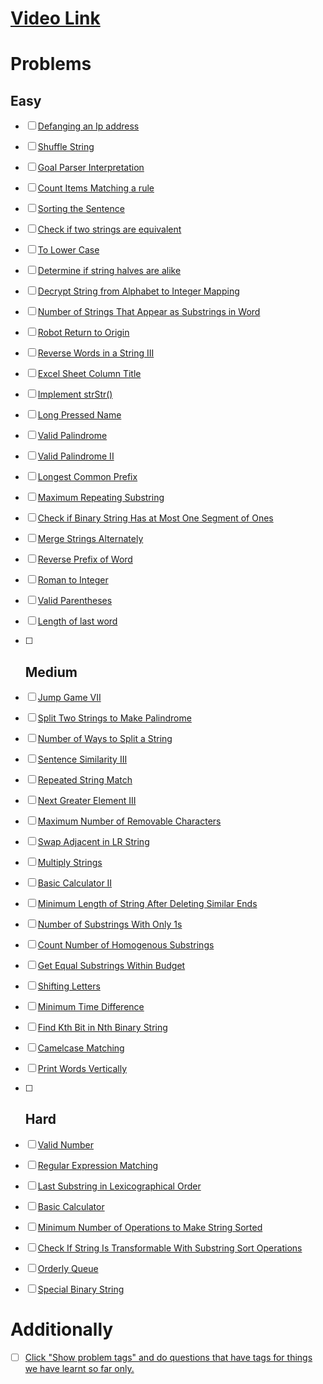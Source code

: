 # [Video Link](https://youtu.be/zL1DPZ0Ovlo)

# Problems

## Easy

-[ ] [Defanging an Ip address](https://leetcode.com/problems/defanging-an-ip-address/)
-[ ] [Shuffle String](https://leetcode.com/problems/shuffle-string/)
-[ ] [Goal Parser Interpretation](https://leetcode.com/problems/goal-parser-interpretation/)
-[ ] [Count Items Matching a rule](https://leetcode.com/problems/count-items-matching-a-rule/)
-[ ] [Sorting the Sentence](https://leetcode.com/problems/sorting-the-sentence/)
-[ ] [Check if two strings are equivalent](https://leetcode.com/problems/check-if-two-string-arrays-are-equivalent/)
-[ ] [To Lower Case](https://leetcode.com/problems/to-lower-case/)
-[ ] [Determine if string halves are alike](https://leetcode.com/problems/determine-if-string-halves-are-alike/)
-[ ] [Decrypt String from Alphabet to Integer Mapping](https://leetcode.com/problems/decrypt-string-from-alphabet-to-integer-mapping/)
-[ ] [Number of Strings That Appear as Substrings in Word](https://leetcode.com/problems/number-of-strings-that-appear-as-substrings-in-word/)
-[ ] [Robot Return to Origin](https://leetcode.com/problems/robot-return-to-origin/)
-[ ] [Reverse Words in a String III](https://leetcode.com/problems/reverse-words-in-a-string-iii/)
-[ ] [Excel Sheet Column Title](https://leetcode.com/problems/excel-sheet-column-title/)
-[ ] [Implement strStr()](https://leetcode.com/problems/implement-strstr/)
-[ ] [Long Pressed Name](https://leetcode.com/problems/long-pressed-name/)
-[ ] [Valid Palindrome](https://leetcode.com/problems/valid-palindrome/)
-[ ] [Valid Palindrome II](https://leetcode.com/problems/valid-palindrome-ii/)
-[ ] [Longest Common Prefix](https://leetcode.com/problems/longest-common-prefix/)
-[ ] [Maximum Repeating Substring](https://leetcode.com/problems/maximum-repeating-substring/)
-[ ] [Check if Binary String Has at Most One Segment of Ones](https://leetcode.com/problems/check-if-binary-string-has-at-most-one-segment-of-ones/)
-[ ] [Merge Strings Alternately](https://leetcode.com/problems/merge-strings-alternately/)
-[ ] [Reverse Prefix of Word](https://leetcode.com/problems/reverse-prefix-of-word/)
-[ ] [Roman to Integer](https://leetcode.com/problems/roman-to-integer/)
-[ ] [Valid Parentheses](https://leetcode.com/problems/valid-parentheses/)
-[ ] [Length of last word](https://leetcode.com/problems/length-of-last-word/)
 
-[ ] ## Medium

-[ ] [Jump Game VII](https://leetcode.com/problems/jump-game-vii/)
-[ ] [Split Two Strings to Make Palindrome](https://leetcode.com/problems/split-two-strings-to-make-palindrome/)
-[ ] [Number of Ways to Split a String](https://leetcode.com/problems/number-of-ways-to-split-a-string/)
-[ ] [Sentence Similarity III](https://leetcode.com/problems/sentence-similarity-iii/)
-[ ] [Repeated String Match](https://leetcode.com/problems/repeated-string-match/)
-[ ] [Next Greater Element III](https://leetcode.com/problems/next-greater-element-iii/)
-[ ] [Maximum Number of Removable Characters](https://leetcode.com/problems/maximum-number-of-removable-characters/)
-[ ] [Swap Adjacent in LR String](https://leetcode.com/problems/swap-adjacent-in-lr-string/)
-[ ] [Multiply Strings](https://leetcode.com/problems/multiply-strings/)
-[ ] [Basic Calculator II](https://leetcode.com/problems/basic-calculator-ii/)
-[ ] [Minimum Length of String After Deleting Similar Ends](https://leetcode.com/problems/minimum-length-of-string-after-deleting-similar-ends/)
-[ ] [Number of Substrings With Only 1s](https://leetcode.com/problems/number-of-substrings-with-only-1s/)
-[ ] [Count Number of Homogenous Substrings](https://leetcode.com/problems/count-number-of-homogenous-substrings/)
-[ ] [Get Equal Substrings Within Budget](https://leetcode.com/problems/get-equal-substrings-within-budget/)
-[ ] [Shifting Letters](https://leetcode.com/problems/shifting-letters/)
-[ ] [Minimum Time Difference](https://leetcode.com/problems/minimum-time-difference/)
-[ ] [Find Kth Bit in Nth Binary String](https://leetcode.com/problems/find-kth-bit-in-nth-binary-string/)
-[ ] [Camelcase Matching](https://leetcode.com/problems/camelcase-matching/)
-[ ] [Print Words Vertically](https://leetcode.com/problems/print-words-vertically/)

-[ ] ## Hard

-[ ] [Valid Number](https://leetcode.com/problems/valid-number/)
-[ ] [Regular Expression Matching](https://leetcode.com/problems/regular-expression-matching/)
-[ ] [Last Substring in Lexicographical Order](https://leetcode.com/problems/last-substring-in-lexicographical-order/)
-[ ] [Basic Calculator](https://leetcode.com/problems/basic-calculator/)
-[ ] [Minimum Number of Operations to Make String Sorted](https://leetcode.com/problems/minimum-number-of-operations-to-make-string-sorted/)
-[ ] [Check If String Is Transformable With Substring Sort Operations](https://leetcode.com/problems/check-if-string-is-transformable-with-substring-sort-operations/)
-[ ] [Orderly Queue](https://leetcode.com/problems/orderly-queue/)
-[ ] [Special Binary String](https://leetcode.com/problems/special-binary-string/)

# Additionally
 
-[ ] [Click "Show problem tags" and do questions that have tags for things we have learnt so far only.](https://leetcode.com/tag/string/)

 